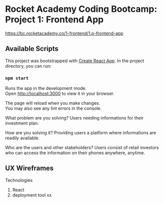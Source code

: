# Rocket Academy Coding Bootcamp: Project 1: Frontend App

https://bc.rocketacademy.co/1-frontend/1.p-frontend-app

## Available Scripts

This project was bootstrapped with [Create React App](https://github.com/facebook/create-react-app). In the project directory, you can run:

### `npm start`

Runs the app in the development mode.\
Open [http://localhost:3000](http://localhost:3000) to view it in your browser.

The page will reload when you make changes.\
You may also see any lint errors in the console.

What problem are you solving?
Users needing informations for their investment plan.

How are you solving it?
Providing users a platform where informations are readily available.

Who are the users and other stakeholders?
Users consist of retail investors who can access the information on their phones anywhere, anytime.

## UX Wireframes

Technologies

1. React
2. deployment tool xx
